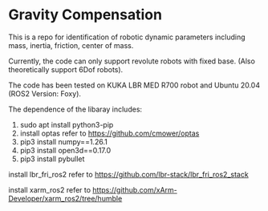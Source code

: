 # Gravity Compensation


This is a repo for identification of robotic dynamic parameters including mass, inertia, friction, center of mass.

Currently, the code can only support revolute robots with fixed base. (Also theoretically support 6Dof robots).

The code has been tested on KUKA LBR MED R700 robot and Ubuntu 20.04 (ROS2 Version: Foxy).

The dependence of the libaray includes:



1. sudo apt install python3-pip
2. install optas refer to https://github.com/cmower/optas
3. pip3 install numpy==1.26.1
4. pip3 install open3d==0.17.0
5. pip3 install pybullet


install lbr_fri_ros2 refer to https://github.com/lbr-stack/lbr_fri_ros2_stack

install xarm_ros2 refer to https://github.com/xArm-Developer/xarm_ros2/tree/humble